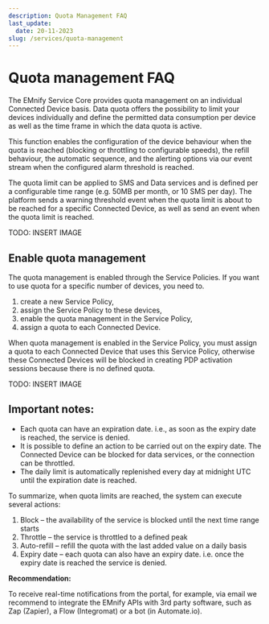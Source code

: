 ```yaml
---
description: Quota Management FAQ
last_update: 
  date: 20-11-2023
slug: /services/quota-management
---
```


# Quota management FAQ

The EMnify Service Core provides quota management on an individual Connected Device basis.
Data quota offers the possibility to limit your devices individually and define the permitted data consumption per device as well as the time frame in which the data quota is active.


This function enables the configuration of the device behaviour when the quota is reached (blocking or throttling to configurable speeds), the refill behaviour, the automatic sequence, and the alerting options via our event stream when the configured alarm threshold is reached.

The quota limit can be applied to SMS and Data services and is defined per a configurable time range (e.g. 50MB per month, or 10 SMS per day).
The platform sends a warning threshold event when the quota limit is about to be reached for a specific Connected Device, as well as send an event when the quota limit is reached.

TODO: INSERT IMAGE

## Enable quota management

The quota management is enabled through the Service Policies.
If you want to use quota for a specific number of devices, you need to.

1. create a new Service Policy,
1. assign the Service Policy to these devices,
1. enable the quota management in the Service Policy,
1. assign a quota to each Connected Device.

When quota management is enabled in the Service Policy, you must assign a quota to each Connected Device that uses this Service Policy, otherwise these Connected Devices will be blocked in creating PDP activation sessions because there is no defined quota.

TODO: INSERT IMAGE

## Important notes:

- Each quota can have an expiration date. i.e., as soon as the expiry date is reached, the service is denied.
- It is possible to define an action to be carried out on the expiry date.
The Connected Device can be blocked for data services, or the connection can be throttled.
- The daily limit is automatically replenished every day at midnight UTC until the expiration date is reached.
 
To summarize, when quota limits are reached, the system can execute several actions:

1. Block – the availability of the service is blocked until the next time range starts
1. Throttle – the service is throttled to a defined peak
1. Auto-refill – refill the quota with the last added value on a daily basis
1. Expiry date – each quota can also have an expiry date. i.e. once the expiry date is reached the service is denied.
 

**Recommendation:**

To receive real-time notifications from the portal, for example, via email we recommend to integrate the EMnify APIs with 3rd party software, such as Zap (Zapier), a Flow (Integromat) or a bot (in Automate.io).
